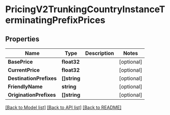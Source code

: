 # PricingV2TrunkingCountryInstanceTerminatingPrefixPrices

## Properties

Name | Type | Description | Notes
------------ | ------------- | ------------- | -------------
**BasePrice** | **float32** |  |[optional] 
**CurrentPrice** | **float32** |  |[optional] 
**DestinationPrefixes** | **[]string** |  |[optional] 
**FriendlyName** | **string** |  |[optional] 
**OriginationPrefixes** | **[]string** |  |[optional] 

[[Back to Model list]](../README.md#documentation-for-models) [[Back to API list]](../README.md#documentation-for-api-endpoints) [[Back to README]](../README.md)


